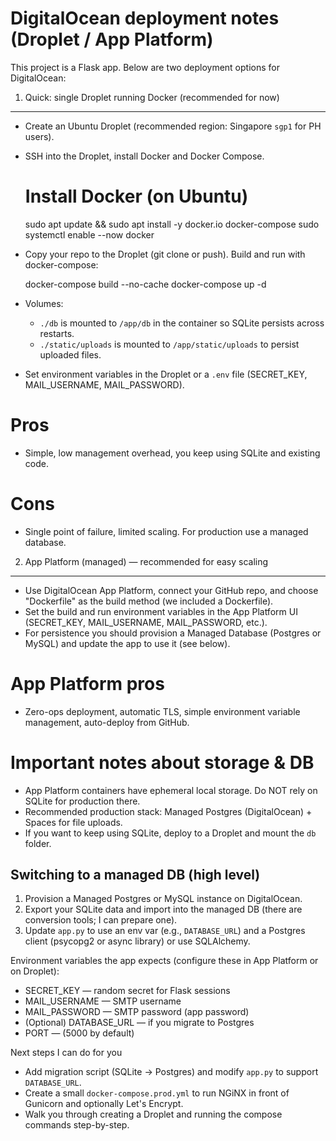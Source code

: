 DigitalOcean deployment notes (Droplet / App Platform)
===============================================

This project is a Flask app. Below are two deployment options for DigitalOcean:

1) Quick: single Droplet running Docker (recommended for now)
-----------------------------------------------------------
- Create an Ubuntu Droplet (recommended region: Singapore `sgp1` for PH users).
- SSH into the Droplet, install Docker and Docker Compose.

  # Install Docker (on Ubuntu)
  sudo apt update && sudo apt install -y docker.io docker-compose
  sudo systemctl enable --now docker

- Copy your repo to the Droplet (git clone or push). Build and run with docker-compose:

  docker-compose build --no-cache
  docker-compose up -d

- Volumes:
  - `./db` is mounted to `/app/db` in the container so SQLite persists across restarts.
  - `./static/uploads` is mounted to `/app/static/uploads` to persist uploaded files.

- Set environment variables in the Droplet or a `.env` file (SECRET_KEY, MAIL_USERNAME, MAIL_PASSWORD).

# Pros
- Simple, low management overhead, you keep using SQLite and existing code.

# Cons
- Single point of failure, limited scaling. For production use a managed database.

2) App Platform (managed) — recommended for easy scaling
------------------------------------------------------
- Use DigitalOcean App Platform, connect your GitHub repo, and choose "Dockerfile" as the build method (we included a Dockerfile).
- Set the build and run environment variables in the App Platform UI (SECRET_KEY, MAIL_USERNAME, MAIL_PASSWORD, etc.).
- For persistence you should provision a Managed Database (Postgres or MySQL) and update the app to use it (see below).

# App Platform pros
- Zero-ops deployment, automatic TLS, simple environment variable management, auto-deploy from GitHub.

# Important notes about storage & DB
- App Platform containers have ephemeral local storage. Do NOT rely on SQLite for production there.
- Recommended production stack: Managed Postgres (DigitalOcean) + Spaces for file uploads.
- If you want to keep using SQLite, deploy to a Droplet and mount the `db` folder.

Switching to a managed DB (high level)
--------------------------------------
1. Provision a Managed Postgres or MySQL instance on DigitalOcean.
2. Export your SQLite data and import into the managed DB (there are conversion tools; I can prepare one).
3. Update `app.py` to use an env var (e.g., `DATABASE_URL`) and a Postgres client (psycopg2 or async library) or use SQLAlchemy.

Environment variables the app expects (configure these in App Platform or on Droplet):
- SECRET_KEY — random secret for Flask sessions
- MAIL_USERNAME — SMTP username
- MAIL_PASSWORD — SMTP password (app password)
- (Optional) DATABASE_URL — if you migrate to Postgres
- PORT — (5000 by default)

Next steps I can do for you
- Add migration script (SQLite → Postgres) and modify `app.py` to support `DATABASE_URL`.
- Create a small `docker-compose.prod.yml` to run NGiNX in front of Gunicorn and optionally Let's Encrypt.
- Walk you through creating a Droplet and running the compose commands step-by-step.
